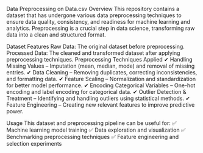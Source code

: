Data Preprocessing on Data.csv
Overview
This repository contains a dataset that has undergone various data preprocessing techniques to ensure data quality, consistency, and readiness for machine learning and analytics. Preprocessing is a crucial step in data science, transforming raw data into a clean and structured format.

Dataset Features
Raw Data: The original dataset before preprocessing.
Processed Data: The cleaned and transformed dataset after applying preprocessing techniques.
Preprocessing Techniques Applied
✔ Handling Missing Values – Imputation (mean, median, mode) and removal of missing entries.
✔ Data Cleaning – Removing duplicates, correcting inconsistencies, and formatting data.
✔ Feature Scaling – Normalization and standardization for better model performance.
✔ Encoding Categorical Variables – One-hot encoding and label encoding for categorical data.
✔ Outlier Detection & Treatment – Identifying and handling outliers using statistical methods.
✔ Feature Engineering – Creating new relevant features to improve predictive power.

Usage
This dataset and preprocessing pipeline can be useful for:
✅ Machine learning model training
✅ Data exploration and visualization
✅ Benchmarking preprocessing techniques
✅ Feature engineering and selection experiments

